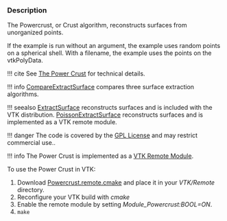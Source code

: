 ### Description
The Powercrust, or Crust algorithm, reconstructs surfaces from unorganized points.

If the example is run without an argument, the example uses random points on a spherical shell. With a filename, the example uses the points on the vtkPolyData.

!!! cite
    See [The Power Crust](http://web.cs.ucdavis.edu/~amenta/pubs/sm.pdf) for technical details.

!!! info
    [CompareExtractSurface](../CompareExtractSurface) compares three surface extraction algorithms.

!!! seealso
    [ExtractSurface](../ExtractSurface) reconstructs surfaces and is included with the VTK distribution. [PoissonExtractSurface](../PoissonExtractSurface) reconstructs surfaces and is implemented as a VTK remote module.

!!! danger
    The code is covered by the [GPL License](http://www.gnu.org/copyleft/gpl.html) and may restrict commercial use.. 

!!! info
    The Power Crust is implemented as a [VTK Remote Module](http://www.vtk.org/Wiki/VTK/Remote_Modules).

To use the Power Crust in VTK:

1. Download [Powercrust.remote.cmake](https://github.com/lorensen/Powercrust/blob/master/Powercrust.remote.cmake) and place it in your *VTK/Remote* directory.
2. Reconfigure your VTK build with *cmake*
3. Enable the remote module by setting *Module_Powercrust:BOOL=ON*.
4. `make`
